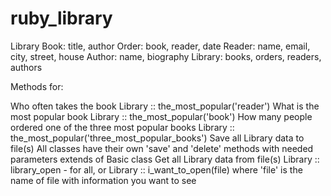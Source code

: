 # ruby_library

Library
Book: title, author
Order: book, reader, date 
Reader: name, email, city, street, house
Author: name, biography
Library: books, orders, readers, authors

Methods for:

Who often takes the book           Library :: the_most_popular('reader')
What is the most popular book      Library :: the_most_popular('book')
How many people ordered one of the 
three most popular books           Library :: the_most_popular('three_most_popular_books')
Save all Library data to file(s)   All classes have their own 'save' and 'delete' methods with needed parameters extends of Basic class
Get all Library data from file(s)  Library :: library_open  - for all, or Library :: i_want_to_open(file) 
                                   where 'file' is the name of file with information you want to see 
